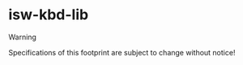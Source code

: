 # isw-kbd-lib

> [!WARNING]
> Specifications of this footprint are subject to change without notice!